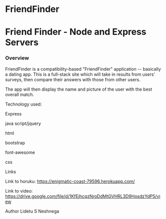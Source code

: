 # FriendFinder

# Friend Finder - Node and Express Servers

### Overview

FriendFinder is a compatibility-based "FriendFinder" application -- basically a dating app.
 This is a full-stack site which will take in results from  users' surveys, then compare their answers with those from other users. 
 
 The app will then display the name and picture of the user with the best overall match.

Technology used:

  Express 
  
  java script/jquery 
  
  html
  
  bootstrap 
  
  font-awesome
  
  css


  Links
  
   Link to horuku:   https://enigmatic-coast-79596.herokuapp.com/
   
   Link to video:  https://drive.google.com/file/d/1KfEjhcqzNroDdMtGVHRL3D9HosdzYdP5/view
   
   
Author Lidetu S Neshnega
